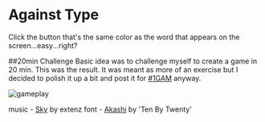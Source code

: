 # Against Type

Click the button that's the same color as the word that appears on the screen...easy...right?

##20min Challenge
Basic idea was to challenge myself to create a game in 20 min.  This was the result.  It was meant as more of an exercise but I decided to polish it up a bit and post it for [#1GAM](http://onegameamonth.com) anyway.

![gameplay](screenshots/against.gif)

music - [Sky](http://opengameart.org/content/sky) by extenz
font - [Akashi](http://www.fontsquirrel.com/fonts/Akashi?q%5Bterm%5D=akashi&q%5Bsearch_check%5D=Y) by 'Ten By Twenty' 

